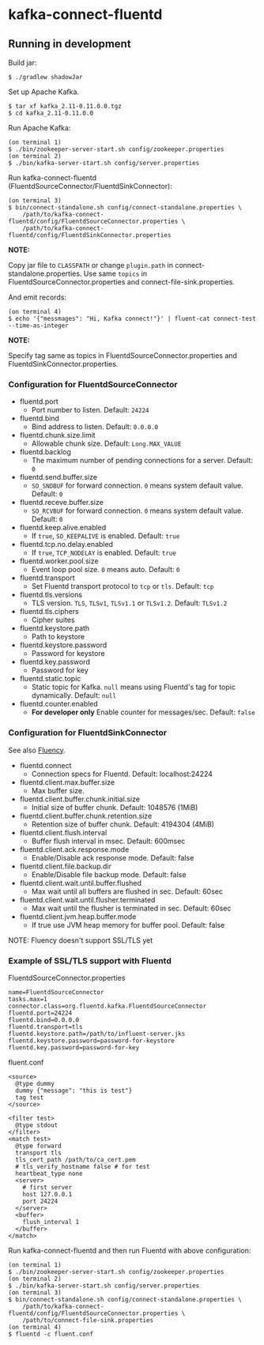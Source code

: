 # kafka-connect-fluentd

## Running in development

Build jar:

```
$ ./gradlew shadowJar
```

Set up Apache Kafka.

```
$ tar xf kafka_2.11-0.11.0.0.tgz
$ cd kafka_2.11-0.11.0.0
```

Run Apache Kafka:

```
(on terminal 1)
$ ./bin/zookeeper-server-start.sh config/zookeeper.properties 
(on terminal 2)
$ ./bin/kafka-server-start.sh config/server.properties
```

Run kafka-connect-fluentd (FluentdSourceConnector/FluentdSinkConnector):

```
(on terminal 3)
$ bin/connect-standalone.sh config/connect-standalone.properties \
    /path/to/kafka-connect-fluentd/config/FluentdSourceConnector.properties \
    /path/to/kafka-connect-fluentd/config/FluentdSinkConnector.properties
```

**NOTE:**

Copy jar file to `CLASSPATH` or change `plugin.path` in connect-standalone.properties.
Use same `topics` in FluentdSourceConnector.properties and connect-file-sink.properties.

And emit records:

```
(on terminal 4)
$ echo '{"messmages": "Hi, Kafka connect!"}' | fluent-cat connect-test --time-as-integer
```

**NOTE:**

Specify tag same as topics in FluentdSourceConnector.properties and FluentdSinkConnector.properties.

### Configuration for FluentdSourceConnector

* fluentd.port
  * Port number to listen. Default: `24224`
* fluentd.bind
  * Bind address to listen. Default: `0.0.0.0`
* fluentd.chunk.size.limit
  * Allowable chunk size. Default: `Long.MAX_VALUE`
* fluentd.backlog
  * The maximum number of pending connections for a server. Default: `0`
* fluentd.send.buffer.size
  * `SO_SNDBUF` for forward connection. `0` means system default value. Default: `0`
* fluentd.receve.buffer.size
  * `SO_RCVBUF` for forward connection. `0` means system default value. Default: `0`
* fluentd.keep.alive.enabled
  * If `true`, `SO_KEEPALIVE` is enabled. Default: `true`
* fluentd.tcp.no.delay.enabled
  * If `true`, `TCP_NODELAY` is enabled. Default: `true`
* fluentd.worker.pool.size
  * Event loop pool size. `0` means auto. Default: `0`
* fluentd.transport
  * Set Fluentd transport protocol to `tcp` or `tls`. Default: `tcp`
* fluentd.tls.versions
  * TLS version. `TLS`, `TLSv1`, `TLSv1.1` or `TLSv1.2`. Default: `TLSv1.2`
* fluentd.tls.ciphers
  * Cipher suites
* fluentd.keystore.path
  * Path to keystore
* fluentd.keystore.password
  * Password for keystore
* fluentd.key.password
  * Password for key
* fluentd.static.topic
  * Static topic for Kafka. `null` means using Fluentd's tag for topic dynamically. Default: `null`
* fluentd.counter.enabled
  * **For developer only** Enable counter for messages/sec. Default: `false`

### Configuration for FluentdSinkConnector

See also [Fluency](https://github.com/komamitsu/fluency).

* fluentd.connect
  * Connection specs for Fluentd. Default: localhost:24224
* fluentd.client.max.buffer.size
  * Max buffer size.
* fluentd.client.buffer.chunk.initial.size
  * Initial size of buffer chunk. Default: 1048576 (1MiB)
* fluentd.client.buffer.chunk.retention.size
  * Retention size of buffer chunk. Default: 4194304 (4MiB)
* fluentd.client.flush.interval
  * Buffer flush interval in msec. Default: 600msec
* fluentd.client.ack.response.mode
  * Enable/Disable ack response mode. Default: false
* fluentd.client.file.backup.dir
  * Enable/Disable file backup mode. Default: false
* fluentd.client.wait.until.buffer.flushed
  * Max wait until all buffers are flushed in sec. Default: 60sec
* fluentd.client.wait.until.flusher.terminated
  * Max wait until the flusher is terminated in sec. Default: 60sec
* fluentd.client.jvm.heap.buffer.mode
  * If true use JVM heap memory for buffer pool. Default: false

NOTE: Fluency doesn't support SSL/TLS yet

### Example of SSL/TLS support with Fluentd

FluentdSourceConnector.properties

```
name=FluentdSourceConnector
tasks.max=1
connector.class=org.fluentd.kafka.FluentdSourceConnector
fluentd.port=24224
fluentd.bind=0.0.0.0
fluentd.transport=tls
fluentd.keystore.path=/path/to/influent-server.jks
fluentd.keystore.password=password-for-keystore
fluentd.key.password=password-for-key
```

fluent.conf

```aconf
<source>
  @type dummy
  dummy {"message": "this is test"}
  tag test
</source>

<filter test>
  @type stdout
</filter>
<match test>
  @type forward
  transport tls
  tls_cert_path /path/to/ca_cert.pem
  # tls_verify_hostname false # for test
  heartbeat_type none
  <server>
    # first server
    host 127.0.0.1
    port 24224
  </server>
  <buffer>
    flush_interval 1
  </buffer>
</match>
```

Run kafka-connect-fluentd and then run Fluentd with above configuration:

```text
(on terminal 1)
$ ./bin/zookeeper-server-start.sh config/zookeeper.properties
(on terminal 2)
$ ./bin/kafka-server-start.sh config/server.properties
(on terminal 3)
$ bin/connect-standalone.sh config/connect-standalone.properties \
    /path/to/kafka-connect-fluentd/config/FluentdSourceConnector.properties \
    /path/to/connect-file-sink.properties
(on terminal 4)
$ fluentd -c fluent.conf
```

